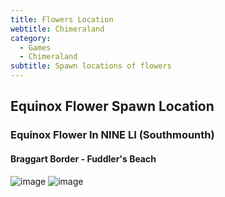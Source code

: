 ```yaml
---
title: Flowers Location
webtitle: Chimeraland
category:
  - Games
  - Chimeraland
subtitle: Spawn locations of flowers
---
```


## Equinox Flower Spawn Location
### Equinox Flower In NINE LI (Southmounth)
#### Braggart Border - Fuddler's Beach
![image](https://user-images.githubusercontent.com/12471057/159218222-06251518-afff-4598-b9c5-db91e69a6bd5.png)
![image](https://user-images.githubusercontent.com/12471057/159218262-4c315ef8-6746-4668-8d85-6530e4099a01.png)
